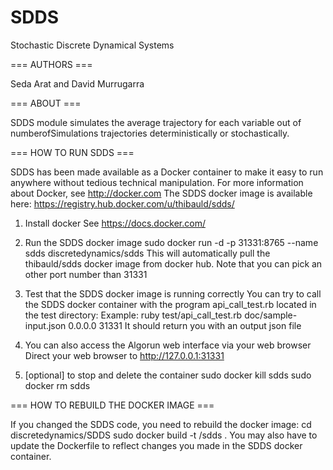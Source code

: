 # SDDS
Stochastic Discrete Dynamical Systems
  
=== AUTHORS ===

Seda Arat and David Murrugarra

=== ABOUT ===

SDDS module simulates the average trajectory for each variable out of numberofSimulations trajectories deterministically or stochastically.

=== HOW TO RUN SDDS ===

SDDS has been made available as a Docker container to make it easy to run anywhere without tedious technical manipulation. For more information about Docker, see http://docker.com
The SDDS docker image is available here: https://registry.hub.docker.com/u/thibauld/sdds/

1. Install docker
See https://docs.docker.com/

2. Run the SDDS docker image
sudo docker run -d -p 31331:8765 --name sdds discretedynamics/sdds
This will automatically pull the thibauld/sdds docker image from docker hub.
Note that you can pick an other port number than 31331

3. Test that the SDDS docker image is running correctly
You can try to call the SDDS docker container with the program api_call_test.rb located in the test directory:
Example: ruby test/api_call_test.rb doc/sample-input.json 0.0.0.0 31331
It should return you with an output json file

4. You can also access the Algorun web interface via your web browser
Direct your web browser to http://127.0.0.1:31331

5. [optional] to stop and delete the container
sudo docker kill sdds
sudo docker rm sdds

=== HOW TO REBUILD THE DOCKER IMAGE ===

If you changed the SDDS code, you need to rebuild the docker image:
cd discretedynamics/SDDS
sudo docker build -t <your username>/sdds .
You may also have to update the Dockerfile to reflect changes you made in the SDDS docker container.

